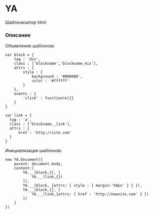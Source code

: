 # YA
Шаблонизатор html

### Описание
Объявление шаблонов:

    var block = {
        tag : 'div',
        class : ['blockname','blockname_mix'],
        attrs : {
            style : {
                background : '#000000',
                color : '#ffffff'
            }
        },
        events : {
            'click' : function(e){}
        }
    }
    
    var link = {
      tag : 'a',
      class : ['blockname__link'],
      attrs : {
          href : 'http://site.com'
      }
    }


Инициализация шаблонов:

    new YA.Document({
        parent: document.body,
        content:[
            YA.__(block,{}, [
                YA.__(link,{})
            ]),
            YA.__(block, {attrs: { style : { margin:'50px' } } }),
            YA.__(block,{}, [
                YA.__(link,{attrs: { href : 'http://newsite.com' } })
            ])
        ]
    })

